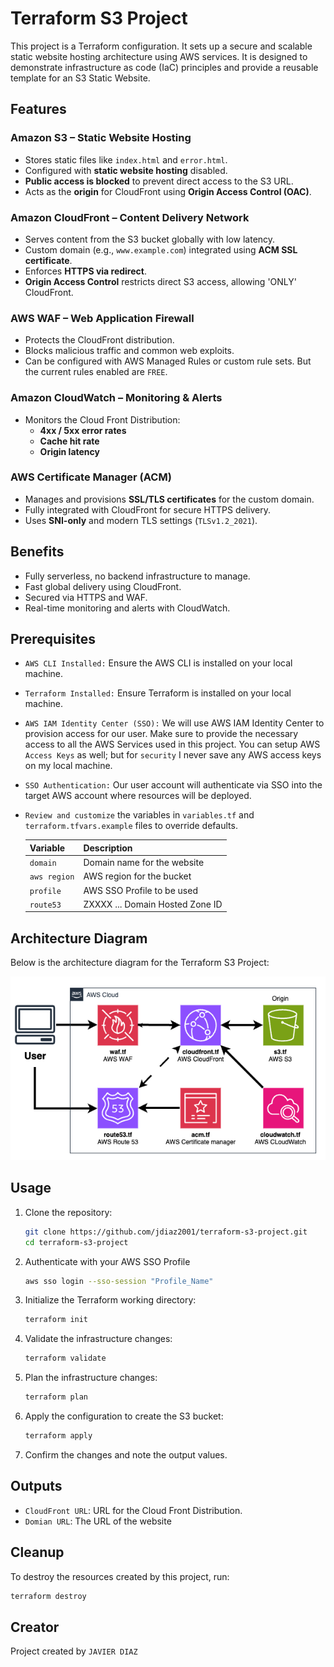 # Terraform S3 Project

This project is a Terraform configuration. It sets up a secure and scalable static website hosting architecture using AWS services. It is designed to demonstrate infrastructure as code (IaC) principles and provide a reusable template for an S3 Static Website.

## Features
### Amazon S3 – Static Website Hosting
- Stores static files like `index.html` and `error.html`.
- Configured with **static website hosting** disabled.
- **Public access is blocked** to prevent direct access to the S3 URL.
- Acts as the **origin** for CloudFront using **Origin Access Control (OAC)**.

### Amazon CloudFront – Content Delivery Network
- Serves content from the S3 bucket globally with low latency.
- Custom domain (e.g., `www.example.com`) integrated using **ACM SSL certificate**.
- Enforces **HTTPS via redirect**.
- **Origin Access Control** restricts direct S3 access, allowing 'ONLY' CloudFront.

### AWS WAF – Web Application Firewall
- Protects the CloudFront distribution.
- Blocks malicious traffic and common web exploits. 
- Can be configured with AWS Managed Rules or custom rule sets. But the current rules enabled are `FREE`.

### Amazon CloudWatch – Monitoring & Alerts
- Monitors the Cloud Front Distribution:
  - **4xx / 5xx error rates**
  - **Cache hit rate**
  - **Origin latency**
 
### AWS Certificate Manager (ACM)
- Manages and provisions **SSL/TLS certificates** for the custom domain.
- Fully integrated with CloudFront for secure HTTPS delivery.
- Uses **SNI-only** and modern TLS settings (`TLSv1.2_2021`).

## Benefits
- Fully serverless, no backend infrastructure to manage.
- Fast global delivery using CloudFront.
- Secured via HTTPS and WAF.
- Real-time monitoring and alerts with CloudWatch.

## Prerequisites

- `AWS CLI Installed:` Ensure the AWS CLI is installed on your local machine.
- `Terraform Installed:` Ensure Terraform is installed on your local machine.
- `AWS IAM Identity Center (SSO):` We will use AWS IAM Identity Center to provision access for our user. Make sure to provide the necessary access to all the AWS Services used in this project. You can setup AWS `Access Keys` as well; but for `security` I never save any AWS access keys on my local machine.
- `SSO Authentication:` Our user account will authenticate via SSO into the target AWS account where resources will be deployed.
- `Review and customize` the variables in `variables.tf` and `terraform.tfvars.example` files to override defaults.

    | Variable           | Description                          | 
    |--------------------|--------------------------------------|
    | `domain`           | Domain name for the website          |
    | `aws region`       | AWS region for the bucket            |
    | `profile`          | AWS SSO Profile to be used           |
    | `route53`          | ZXXXX ... Domain Hosted Zone ID      |


## Architecture Diagram

Below is the architecture diagram for the Terraform S3 Project:

![Terraform S3 Project Architecture](images/terraform-s3-diagram.png)

## Usage

1. Clone the repository:
    ```bash
    git clone https://github.com/jdiaz2001/terraform-s3-project.git
    cd terraform-s3-project
    ```
2. Authenticate with your AWS SSO Profile
    ```bash
    aws sso login --sso-session "Profile_Name" 
    ```

3. Initialize the Terraform working directory:
    ```bash
    terraform init
    ```

4. Validate the infrastructure changes:
    ```bash
    terraform validate
    ```

5. Plan the infrastructure changes:
    ```bash
    terraform plan
    ```

6. Apply the configuration to create the S3 bucket:
    ```bash
    terraform apply
    ```

7. Confirm the changes and note the output values.

## Outputs
- `CloudFront URL`: URL for the Cloud Front Distribution.
- `Domian URL`: The URL of the website

## Cleanup

To destroy the resources created by this project, run:
```bash
terraform destroy
```

## Creator

Project created by `JAVIER DIAZ`
